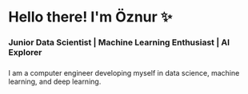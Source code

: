 
<h1 align="left">Hello there! I'm Öznur ✨</h1>

###

<h3 align="left">Junior Data Scientist | Machine Learning Enthusiast | AI Explorer</h3>

###

<p align="left">I am a computer engineer developing myself in data science, machine learning, and deep learning.</p>

###
